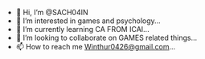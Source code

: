 - 👋 Hi, I’m @SACH04IN
- 👀 I’m interested in games and psychology...
- 🌱 I’m currently learning CA FROM ICAI...
- 💞️ I’m looking to collaborate on GAMES related things...
- 📫 How to reach me Winthur0426@gmail.com...

<!---
SACH04IN/SACH04IN is a ✨ special ✨ repository because its `README.md` (this file) appears on your GitHub profile.
You can click the Preview link to take a look at your changes.
--->

